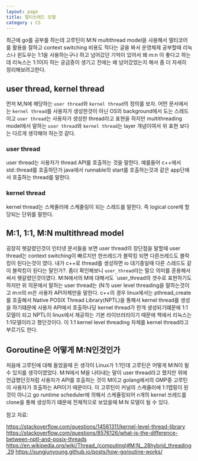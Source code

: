 ```yaml
---
layout: page
title: 멀티쓰레드 모델
category : CS
---
```


최근에 go를 공부를 하는데 고루틴이 M:N multithread model을 사용해서 멀티코어를 활용을 잘하고 context switching 비용도 적다는 글을 봐서 운영체제 공부할때 리눅스나 윈도우는 1:1을 사용하는구나 하고 넘어갔던 기억이 있어서 왜 m:n 이 좋다고 하는데 리눅스는 1:1이지 하는 궁금증이 생기고 전에는 왜 넘어갔었는지 해서 좀 더 자세히 정리해보려고한다.
<!-- 왜 언어는 m:n인데 OS는 1:1이 될수있지 -->

## user thread, kernel thread

먼저 M,N에 해당하는 `user thread`와 `kernel thread`의 정의를 보자. 
어떤 문서에서는 `kernel thread`를 사용자가 생성한것이 아닌 OS의 background에서 도는 스레드이고 `user thread`는 사용자가 생성한 thread라고 표현을 하지만 multithreading model에서 말하는 `user thread`와 `kernel thread`는 layer 개념이여서 위 표현 보다는 다르게 생각해야 하는것 같다.

### user thread

user thread는 사용자가 thread API를 호출하는 것을 말한다. 예를들어 c++에서 std::thread를 호출하던가 java에서 runnable의 start를 호출하는것과 같은 app단에서 호출하는 thread를 말한다.

### kernel thread

kernel thread는 스케줄러에 스케줄링이 되는 스레드를 말한다. 즉 logical core에 할당되는  단위를 말한다.

## M:1, 1:1, M:N  multithread model

굉장히 헷갈렸던것이 인터넷 문서들을 보면 user thread의 장단점을 말할때 user thread는 context switching이 빠르지만 한쓰레드가 블락킹 되면 다른쓰레드도 블락킹이 된다는것이 였다. 내가 c++로 thread를 생성하면 io 대기중일때 다른 스레드도 같이 블락킹이 된다는 말인가?. 좀더 확인해보니 `user_thread`라는 말으 의미를 혼용해서 써서 헷갈렸던것이였다. M:N에서의 M에 대해서도 `user_thread의 갯수로 표현하기도 하지만 위 의문에서 말하는 user thread는 (N:1) user level threading을 말하는것이고 m:n의 m은 사용자 API자체만을 말한다. c++의 경우 linux에서는 pthread_create를 호출해서 Native POSIX Thread Library(NPTL)을 통해서 kernel thread를 생성을 하기떄문에 사용자 API에서 호출하나당 kernel thread가 한개 생성되기떄문에 1:1 모델이 되고 NPTL이 linux에서 제공하는 기본 라이브러리이기 때문에 책에서 리눅스는 1:1모델이라고 했던것이다. 이 1:1 kernel level threading 자체를 kernel thread라고 부르기도 한다.


## Goroutine은 어떻게 M:N인것인가

처음에 고루틴에 대해 들었을때 든 생각이 Linux가 1:1인데 고루틴은 어떻게 M:N이 될 수 있지를 생각이였었다. M:N에서 M을 나타내는 말이 user thread라고 했지만 위에 언급했던것처럼 사용자가 API를 호출하는 것이 M이고 golang에서의 GMP중 고루틴이 사용자가 호출하는 API이기 때문이다. 이 고루틴이 커널의 스케쥴러에 1:1맵핑이 된것이 아니고 go runtime scheduler에 의해서 스케쥴링되어 n개의 kernel 쓰레드를 clone을 통해 생성하기 떄문에 전체적으로 보았을때 M:N 모델이 될 수 있다.


참고 자료:

https://stackoverflow.com/questions/14561311/kernel-level-thread-library
https://stackoverflow.com/questions/8576126/what-is-the-difference-between-nptl-and-posix-threads
https://en.wikipedia.org/wiki/Thread_(computing)#M:N_.28hybrid_threading.29
https://sungjunyoung.github.io/posts/how-goroutine-works/